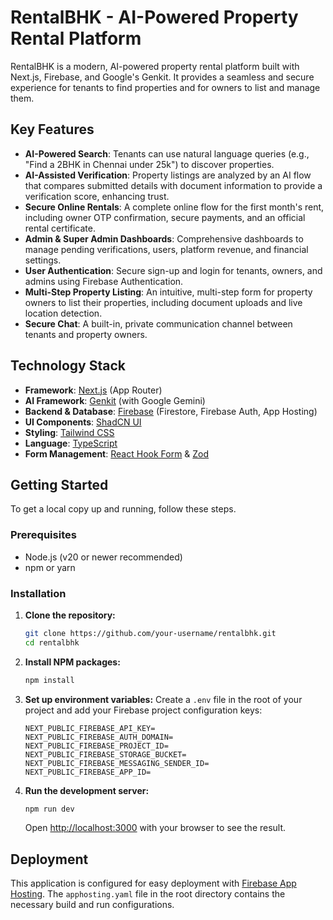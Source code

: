 # RentalBHK - AI-Powered Property Rental Platform

RentalBHK is a modern, AI-powered property rental platform built with Next.js, Firebase, and Google's Genkit. It provides a seamless and secure experience for tenants to find properties and for owners to list and manage them.

## Key Features

- **AI-Powered Search**: Tenants can use natural language queries (e.g., "Find a 2BHK in Chennai under 25k") to discover properties.
- **AI-Assisted Verification**: Property listings are analyzed by an AI flow that compares submitted details with document information to provide a verification score, enhancing trust.
- **Secure Online Rentals**: A complete online flow for the first month's rent, including owner OTP confirmation, secure payments, and an official rental certificate.
- **Admin & Super Admin Dashboards**: Comprehensive dashboards to manage pending verifications, users, platform revenue, and financial settings.
- **User Authentication**: Secure sign-up and login for tenants, owners, and admins using Firebase Authentication.
- **Multi-Step Property Listing**: An intuitive, multi-step form for property owners to list their properties, including document uploads and live location detection.
- **Secure Chat**: A built-in, private communication channel between tenants and property owners.

## Technology Stack

- **Framework**: [Next.js](https://nextjs.org/) (App Router)
- **AI Framework**: [Genkit](https://firebase.google.com/docs/genkit) (with Google Gemini)
- **Backend & Database**: [Firebase](https://firebase.google.com/) (Firestore, Firebase Auth, App Hosting)
- **UI Components**: [ShadCN UI](https://ui.shadcn.com/)
- **Styling**: [Tailwind CSS](https://tailwindcss.com/)
- **Language**: [TypeScript](https://www.typescriptlang.org/)
- **Form Management**: [React Hook Form](https://react-hook-form.com/) & [Zod](https://zod.dev/)

## Getting Started

To get a local copy up and running, follow these steps.

### Prerequisites

- Node.js (v20 or newer recommended)
- npm or yarn

### Installation

1.  **Clone the repository:**
    ```sh
    git clone https://github.com/your-username/rentalbhk.git
    cd rentalbhk
    ```

2.  **Install NPM packages:**
    ```sh
    npm install
    ```

3.  **Set up environment variables:**
    Create a `.env` file in the root of your project and add your Firebase project configuration keys:
    ```
    NEXT_PUBLIC_FIREBASE_API_KEY=
    NEXT_PUBLIC_FIREBASE_AUTH_DOMAIN=
    NEXT_PUBLIC_FIREBASE_PROJECT_ID=
    NEXT_PUBLIC_FIREBASE_STORAGE_BUCKET=
    NEXT_PUBLIC_FIREBASE_MESSAGING_SENDER_ID=
    NEXT_PUBLIC_FIREBASE_APP_ID=
    ```

4.  **Run the development server:**
    ```sh
    npm run dev
    ```
    Open [http://localhost:3000](http://localhost:3000) with your browser to see the result.

## Deployment

This application is configured for easy deployment with [Firebase App Hosting](https://firebase.google.com/docs/app-hosting). The `apphosting.yaml` file in the root directory contains the necessary build and run configurations.
